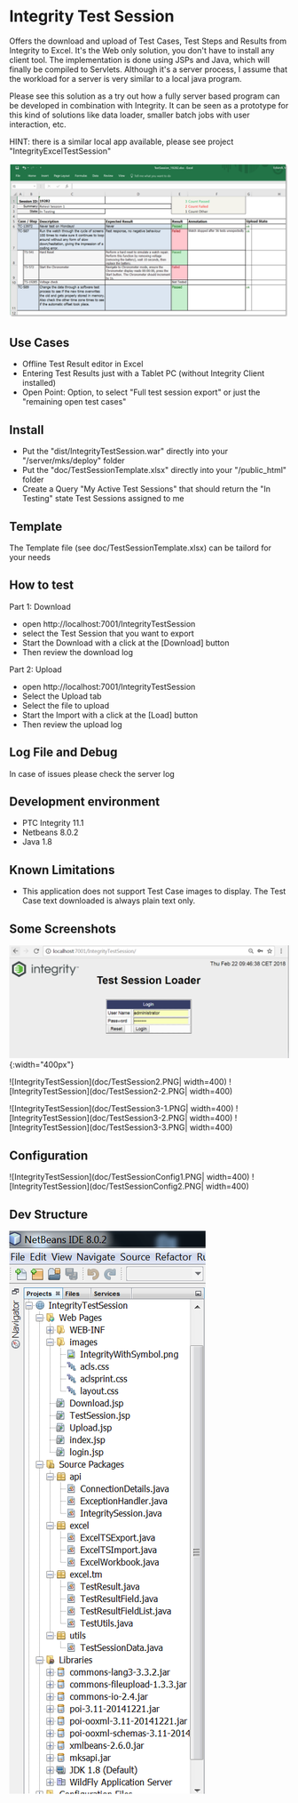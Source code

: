 # Integrity Test Session
Offers the download and upload of Test Cases, Test Steps and Results from Integrity to Excel. It's the Web only solution, you don't have to install any client tool. The implementation is done using JSPs and Java, which will finally be compiled to Servlets.
Although it's a server process, I assume that the workload for a server is very similar to a local java program.

Please see this solution as a try out how a fully server based program can be developed in combination with Integrity. It can be seen as a prototype for this kind of solutions like data loader, smaller batch jobs with user interaction, etc.  

HINT: there is a similar local app available, please see project "IntegrityExcelTestSession"

![IntegrityTestSession](doc/ExcelTestSession.png)

## Use Cases
- Offline Test Result editor in Excel
- Entering Test Results just with a Tablet PC (without Integrity Client installed)
- Open Point: Option, to select "Full test session export" or just the "remaining open test cases"

## Install
- Put the "dist/IntegrityTestSession.war" directly into your "<IntegrityServer>/server/mks/deploy" folder
- Put the "doc/TestSessionTemplate.xlsx" directly into your "<IntegrityServer>/public_html" folder
- Create a Query "My Active Test Sessions" that should return the "In Testing" state Test Sessions assigned to me

## Template
The Template file (see doc/TestSessionTemplate.xlsx) can be tailord for your needs

## How to test
Part 1: Download
- open http://localhost:7001/IntegrityTestSession
- select the Test Session that you want to export
- Start the Download with a click at the [Download] button
- Then review the download log

Part 2: Upload
- open http://localhost:7001/IntegrityTestSession
- Select the Upload tab
- Select the file to upload
- Start the Import with a click at the [Load] button
- Then review the upload log

## Log File and Debug
In case of issues please check the server log

##  Development environment
- PTC Integrity 11.1
- Netbeans 8.0.2
- Java 1.8

## Known Limitations
- This application does not support Test Case images to display. The Test Case text downloaded is always plain text only.

## Some Screenshots

![IntegrityTestSession](doc/TestSession1.PNG){:width="400px"}

![IntegrityTestSession](doc/TestSession2.PNG| width=400)
![IntegrityTestSession](doc/TestSession2-2.PNG| width=400)

![IntegrityTestSession](doc/TestSession3-1.PNG| width=400)
![IntegrityTestSession](doc/TestSession3-2.PNG| width=400)
![IntegrityTestSession](doc/TestSession3-3.PNG| width=400)

## Configuration
![IntegrityTestSession](doc/TestSessionConfig1.PNG| width=400)
![IntegrityTestSession](doc/TestSessionConfig2.PNG| width=400)

## Dev Structure
![IntegrityTestSession](doc/TestSessionDevEnv.PNG)
